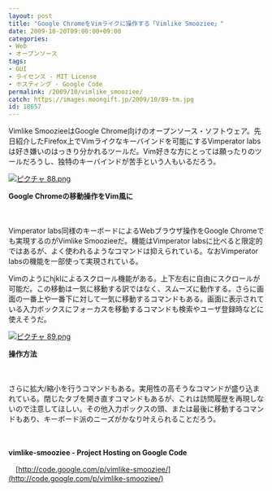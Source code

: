 ```yaml
---
layout: post
title: "Google ChromeをVimライクに操作する「Vimlike Smooziee」"
date: 2009-10-20T09:00:00+09:00
categories:
- Web
- オープンソース
tags: 
- GUI
- ライセンス - MIT License
- ホスティング - Google Code
permalink: /2009/10/vimlike_smooziee/
catch: https://images.moongift.jp/2009/10/89-tm.jpg
id: 18657
---
```

Vimlike SmoozieeはGoogle Chrome向けのオープンソース・ソフトウェア。先日紹介したFirefox上でVimライクなキーバインドを可能にするVimperator labsは好き嫌いのはっきり分かれるツールだ。Vim好きな方にとっては願ったりのツールだろうし、独特のキーバインドが苦手という人もいるだろう。

  

[![ピクチャ 88.png](https://images.moongift.jp/2009/10/88-tm.jpg)](https://images.moongift.jp/2009/10/88.png)  
  
**Google Chromeの移動操作をVim風に**

  

　

  

Vimperator labs同様のキーボードによるWebブラウザ操作をGoogle Chromeでも実現するのがVimlike Smoozieeだ。機能はVimperator labsに比べると限定的ではあるが、よく使われるようなコマンドは抑えられている。なおVimperator labsの機能を一部使って実現されている。

  
  
<!--more-->

Vimのようにhjklによるスクロール機能がある。上下左右に自由にスクロールが可能だ。この移動は一気に移動する訳ではなく、スムーズに動作する。さらに画面の一番上や一番下に対して一気に移動するコマンドもある。画面に表示されている入力ボックスにフォーカスを移動するコマンドも検索やユーザ登録時などに使えそうだ。

  

[![ピクチャ 89.png](https://images.moongift.jp/2009/10/89-tm.jpg)](https://images.moongift.jp/2009/10/89.png)  
  
**操作方法**

  

　

  

さらに拡大/縮小を行うコマンドもある。実用性の高そうなコマンドが盛り込まれている。閉じたタブを開き直すコマンドもあるが、これは訪問履歴を再現しないので注意してほしい。その他入力ボックスの頭、または最後に移動するコマンドもあり、キーボード派のニーズがかなり叶えられることだろう。

  

　

  

**vimlike-smooziee - Project Hosting on Google Code**  
  
　[http://code.google.com/p/vimlike-smooziee/](http://code.google.com/p/vimlike-smooziee/)

  
  
